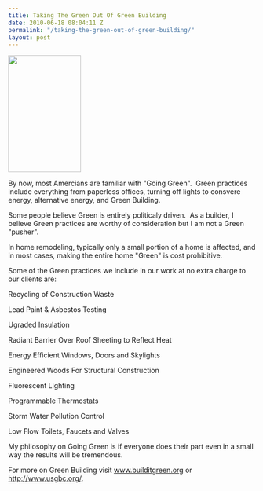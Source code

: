 ```yaml
---
title: Taking The Green Out Of Green Building
date: 2010-06-18 08:04:11 Z
permalink: "/taking-the-green-out-of-green-building/"
layout: post
---
```


<a title="Build It Green" href="http://www.builditgreen.org/" target="_blank"><img class="alignright size-medium wp-image-295" title="BIG.logo.rgb.member" alt="" src="http://murraylampert.com/wp-content/uploads/2010/06/BIG.logo_.rgb_.member-164x300.jpg" width="148" height="238" /></a>

By now, most Amercians are familiar with "Going Green".  Green practices include everything from paperless offices, turning off lights to consvere energy, alternative energy, and Green Building.

Some people believe Green is entirely politicaly driven.  As a builder, I believe Green practices are worthy of consideration but I am not a Green "pusher".

In home remodeling, typically only a small portion of a home is affected, and in most cases, making the entire home "Green" is cost prohibitive.

Some of the Green practices we include in our work at no extra charge to our clients are:

Recycling of Construction Waste

Lead Paint &amp; Asbestos Testing

Ugraded Insulation

Radiant Barrier Over Roof Sheeting to Reflect Heat

Energy Efficient Windows, Doors and Skylights

Engineered Woods For Structural Construction

Fluorescent Lighting

Programmable Thermostats

Storm Water Pollution Control

Low Flow Toilets, Faucets and Valves

My philosophy on Going Green is if everyone does their part even in a small way the results will be tremendous.

For more on Green Building visit <a href="http://www.builditgreen.org">www.builditgreen.org</a> or <a href="http://www.usgbc.org/">http://www.usgbc.org/</a>.
